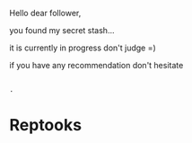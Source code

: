 Hello dear follower, 

you found my secret stash...

it is currently in progress don't judge =)

if you have any recommendation don't hesitate 
                                                                                                                                                                                                                                                                                                            
                                                                                                                                                                                                                                                                                                                                                                                                                                                 .
# Reptooks
